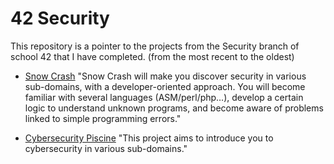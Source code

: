 # 42 Security
This repository is a pointer to the projects from the Security branch of school 42 that I have completed. (from the most recent to the oldest)

- [Snow Crash](https://github.com/Skalyaeve/Snow-Crash)
"Snow Crash will make you discover security in various sub-domains, with a developer-oriented approach. You will become familiar with several languages (ASM/perl/php…), develop a certain logic to understand unknown programs, and become aware of problems linked to simple programming errors."

- [Cybersecurity Piscine](https://github.com/Skalyaeve/Cybersecurity-Piscine)
"This project aims to introduce you to cybersecurity in various sub-domains."
